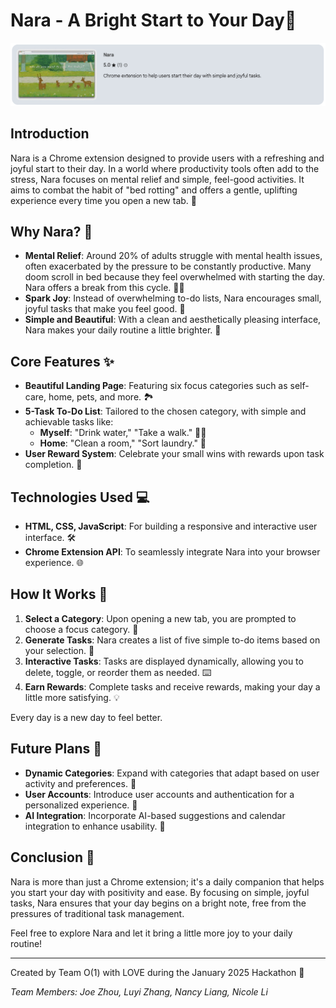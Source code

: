 # Nara - A Bright Start to Your Day🦌

[![Chrome Web Store](assets/ChromeWebStore_Badge.jpg)](https://chromewebstore.google.com/detail/nara/cfpmbcijfhogincocklogldbkgklkene)

## Introduction

Nara is a Chrome extension designed to provide users with a refreshing and joyful start to their day. In a world where productivity tools often add to the stress, Nara focuses on mental relief and simple, feel-good activities. It aims to combat the habit of "bed rotting" and offers a gentle, uplifting experience every time you open a new tab. 🌿

## Why Nara? 🤔

- **Mental Relief**: Around 20% of adults struggle with mental health issues, often exacerbated by the pressure to be constantly productive. Many doom scroll in bed because they feel overwhelmed with starting the day. Nara offers a break from this cycle. 🧘‍♀️
- **Spark Joy**: Instead of overwhelming to-do lists, Nara encourages small, joyful tasks that make you feel good. 🌸
- **Simple and Beautiful**: With a clean and aesthetically pleasing interface, Nara makes your daily routine a little brighter. 🎋

## Core Features ✨

- **Beautiful Landing Page**: Featuring six focus categories such as self-care, home, pets, and more. 🏞
- **5-Task To-Do List**: Tailored to the chosen category, with simple and achievable tasks like:
  - **Myself**: "Drink water," "Take a walk." 🚶‍♂️
  - **Home**: "Clean a room," "Sort laundry." 🧺
- **User Reward System**: Celebrate your small wins with rewards upon task completion. 🎉

## Technologies Used 💻

- **HTML, CSS, JavaScript**: For building a responsive and interactive user interface. 🛠️
- **Chrome Extension API**: To seamlessly integrate Nara into your browser experience. 🌐

## How It Works 🔄

1. **Select a Category**: Upon opening a new tab, you are prompted to choose a focus category. 📂
2. **Generate Tasks**: Nara creates a list of five simple to-do items based on your selection. 📝
3. **Interactive Tasks**: Tasks are displayed dynamically, allowing you to delete, toggle, or reorder them as needed. ⌨️
4. **Earn Rewards**: Complete tasks and receive rewards, making your day a little more satisfying. 💡

Every day is a new day to feel better. 

## Future Plans 🚀

- **Dynamic Categories**: Expand with categories that adapt based on user activity and preferences. 🔄
- **User Accounts**: Introduce user accounts and authentication for a personalized experience. 🔐
- **AI Integration**: Incorporate AI-based suggestions and calendar integration to enhance usability. 🤖

## Conclusion 🌟

Nara is more than just a Chrome extension; it's a daily companion that helps you start your day with positivity and ease. By focusing on simple, joyful tasks, Nara ensures that your day begins on a bright note, free from the pressures of traditional task management. 

Feel free to explore Nara and let it bring a little more joy to your daily routine! 

------



Created by Team O(1) with LOVE during the January 2025 Hackathon 💝

*Team Members: Joe Zhou, Luyi Zhang, Nancy Liang, Nicole Li* 









